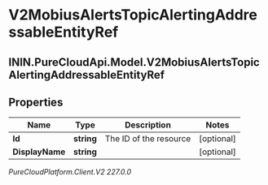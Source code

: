 # V2MobiusAlertsTopicAlertingAddressableEntityRef

## ININ.PureCloudApi.Model.V2MobiusAlertsTopicAlertingAddressableEntityRef

## Properties

|Name | Type | Description | Notes|
|------------ | ------------- | ------------- | -------------|
| **Id** | **string** | The ID of the resource | [optional] |
| **DisplayName** | **string** |  | [optional] |



_PureCloudPlatform.Client.V2 227.0.0_
